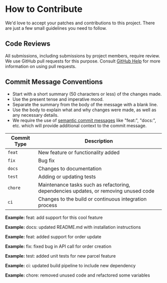 # How to Contribute

We'd love to accept your patches and contributions to this project. There are just a few small guidelines you need to follow.

## Code Reviews

All submissions, including submissions by project members, require review. We use GitHub pull requests for this purpose. Consult [GitHub Help](https://help.github.com/articles/about-pull-requests/) for more information on using pull requests.

## Commit Message Conventions
- Start with a short summary (50 characters or less) of the changes made.
- Use the present tense and imperative mood.
- Separate the summary from the body of the message with a blank line.
- Use the body to explain what and why changes were made, as well as any necessary details.
- We require the use of [semantic commit messages](https://gist.github.com/joshbuchea/6f47e86d2510bce28f8e7f42ae84c716?permalink_comment_id=3867882) like "feat:", "docs:", etc. which will provide additional context to the commit message.

| Commit Type | Description |
| ---- | ---- |
| `feat` | New feature or functionality added |
| `fix` | Bug fix |
| `docs` | Changes to documentation |
| `test` | Adding or updating tests |
| `chore` | Maintenance tasks such as refactoring, dependencies updates, or removing unused code |
| `ci` | Changes to the build or continuous integration process |


**Example:** feat: add support for this cool feature

**Example:** docs: updated README.md with installation instructions

**Example:** feat: added support for order update

**Example:** fix: fixed bug in API call for order creation

**Example:** test: added unit tests for new parcel feature

**Example:** ci: updated build pipeline to include new dependency

**Example:** chore: removed unused code and refactored some variables
